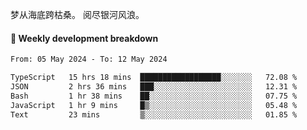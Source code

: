 梦从海底跨枯桑。
阅尽银河风浪。


#### 📝 Weekly development breakdown

<!--START_SECTION:waka-->

```txt
From: 05 May 2024 - To: 12 May 2024

TypeScript   15 hrs 18 mins  ██████████████████░░░░░░░   72.08 %
JSON         2 hrs 36 mins   ███░░░░░░░░░░░░░░░░░░░░░░   12.31 %
Bash         1 hr 38 mins    ██░░░░░░░░░░░░░░░░░░░░░░░   07.75 %
JavaScript   1 hr 9 mins     █▒░░░░░░░░░░░░░░░░░░░░░░░   05.48 %
Text         23 mins         ▒░░░░░░░░░░░░░░░░░░░░░░░░   01.85 %
```

<!--END_SECTION:waka-->



